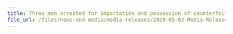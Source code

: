 ```yaml
---
title: Three men arrested for importation and possession of counterfeit mobile phones and components for the purpose of trade  
file_url: /files/news-and-media/media-releases/2019-05-02-Media-Release.pdf
---
```

